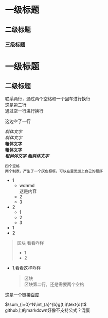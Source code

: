 # 一级标题
## 二级标题
### 三级标题

一级标题
===
二级标题
---

联系两行，通过两个空格和一个回车进行换行  
这是第二行  
通过空一行进行换行

这边空了一行

*斜体文字*  
_斜体文字_  
**粗体文字**  
__粗体文字__  
***粗斜体文字***
___粗斜体文字___  

    四个空格
    两个制表，产生了一个灰色框框，可以在里面加上自己的程序  
    
* 1 
    + wdnmd  
    这是内容
    + 2 
    + 3 
* 2 
    - 1 
    - 2 
    - 3 
* 1 
* 2  

>区块
>看看咋样
>* 1
>* 2

* 1.看看这样咋样
    >区块  
    >区块第二行，还是需要两个空格

这是一个链接[百度](https://www.baidu.com)


$\sum_{i=0}^N\int_{a}^{b}g(t,i)\text{d}t$  
github上的markdown好像不支持公式？混蛋
